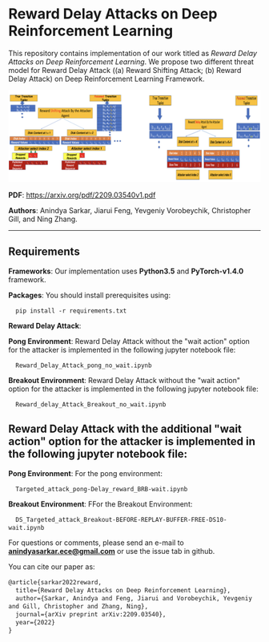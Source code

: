 # Reward Delay Attacks on Deep Reinforcement Learning


This repository contains implementation of our work titled as _Reward Delay Attacks on Deep Reinforcement Learning_. We propose two different threat model for Reward Delay Attack ((a) Reward Shifting Attack; (b) Reward Delay Attack) on Deep Reinforcement Learning Framework.

<img src="./figures/framework.png" alt="WAMI_Positives" style="width: 200p;"/>

**PDF**: https://arxiv.org/pdf/2209.03540v1.pdf

**Authors**: Anindya Sarkar, Jiarui Feng, Yevgeniy Vorobeychik, Christopher Gill, and Ning Zhang.

-------------------------------------------------------------------------------------
## Requirements
**Frameworks**: Our implementation uses **Python3.5** and **PyTorch-v1.4.0** framework.

**Packages**: You should install prerequisites using:
```shell
  pip install -r requirements.txt
```

**Reward Delay Attack**:

**Pong Environment**: Reward Delay Attack without the "wait action" option for the attacker is implemented in the following jupyter notebook file:

```shell
  Reward_Delay_Attack_pong_no_wait.ipynb
```

**Breakout Environment**: Reward Delay Attack without the "wait action" option for the attacker is implemented in the following jupyter notebook file:

```shell
  Reward_delay_Attack_Breakout_no_wait.ipynb
```

## Reward Delay Attack with the additional "wait action" option for the attacker is implemented in the following jupyter notebook file:

**Pong Environment**: For the pong environment:

```shell
  Targeted_attack_pong-Delay_reward_BRB-wait.ipynb
```
**Breakout Environment**: FFor the Breakout Environment:

```shell
  DS_Targeted_attack_Breakout-BEFORE-REPLAY-BUFFER-FREE-DS10-wait.ipynb
```

For questions or comments, please send an e-mail to **anindyasarkar.ece@gmail.com** or use the issue tab in github.

You can cite our paper as:
```
@article{sarkar2022reward,
  title={Reward Delay Attacks on Deep Reinforcement Learning},
  author={Sarkar, Anindya and Feng, Jiarui and Vorobeychik, Yevgeniy and Gill, Christopher and Zhang, Ning},
  journal={arXiv preprint arXiv:2209.03540},
  year={2022}
}
```
